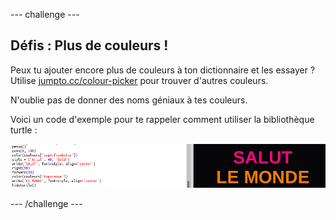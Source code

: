 \--- challenge \---

## Défis : Plus de couleurs !

Peux tu ajouter encore plus de couleurs à ton dictionnaire et les essayer ? Utilise <a href="http://jumpto.cc/colour-picker" target="_blank">jumpto.cc/colour-picker</a> pour trouver d'autres couleurs.

N'oublie pas de donner des noms géniaux à tes couleurs.

Voici un code d'exemple pour te rappeler comment utiliser la bibliothèque turtle :

![capture d'écran](images/colourful-challenge1.png)

\--- /challenge \---